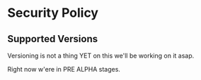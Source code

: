 # Security Policy

## Supported Versions

Versioning is not a thing YET on this we'll be working on it asap.

Right now w'ere in PRE ALPHA stages.
